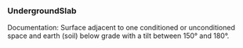 
### UndergroundSlab

Documentation: Surface adjacent to one conditioned or unconditioned space and earth (soil) below grade with a tilt between 150° and 180°.

